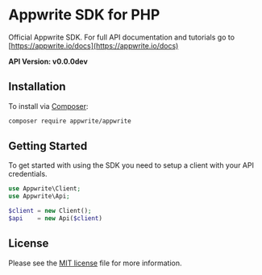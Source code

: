 # Appwrite SDK for PHP

Official Appwrite SDK. For full API documentation and tutorials go to [https://appwrite.io/docs](https://appwrite.io/docs)

**API Version: v0.0.0dev**

## Installation

To install via [Composer](http://getcomposer.org/):

```bash
composer require appwrite/appwrite
```

## Getting Started

To get started with using the SDK you need to setup a client with your API credentials.

```php
use Appwrite\Client;
use Appwrite\Api;

$client = new Client();
$api    = new Api($client)

```

## License

Please see the [MIT license]() file for more information.